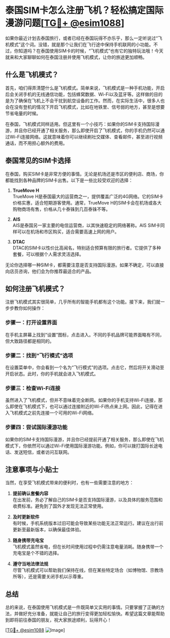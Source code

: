 # 泰国SIM卡怎么注册飞机？轻松搞定国际漫游问题[[TG💪+ @esim1088](https://t.me/s/esim1088)]

如果你最近计划去泰国旅行，或者已经在泰国玩得不亦乐乎，那么一定听说过“飞机模式”这个词。没错，就是那个让我们在飞行途中保持手机联网的小功能。不过，你知道吗？在泰国使用SIM卡的时候，“飞机模式”也有它的独特玩法哦！今天就来和大家聊聊如何在泰国注册并使用飞机模式，让你的旅途更加顺畅。

## 什么是飞机模式？

首先，咱们得弄清楚什么是飞机模式。简单来说，飞机模式是一种手机功能，开启后会关闭手机的无线通信功能，包括蜂窝数据、Wi-Fi以及蓝牙等。这样做的目的是为了确保在飞机上不会干扰到航空设备的工作。然而，在实际生活中，很多人也会在没有登机的情况下开启飞机模式，比如在地铁里、信号弱的地方，甚至是想要节省电量的时候。

在泰国，飞机模式同样适用。但这里有一个小技巧：如果你的SIM卡支持国际漫游，并且你已经开通了相关服务，那么即使开启了飞机模式，你的手机仍然可以通过Wi-Fi连接网络。这就意味着你可以继续刷社交媒体、查看邮件，甚至进行视频通话，而不用担心额外的费用。

## 泰国常见的SIM卡选择

在泰国，购买SIM卡是非常方便的事情。无论是机场还是市区的便利店、商场，你都能找到各种品牌的SIM卡出售。以下是一些比较受欢迎的选择：

1. **TrueMove H**  
   TrueMove H是泰国最大的运营商之一，提供覆盖广泛的4G网络。它的SIM卡价格实惠，适合短期游客使用。通常，TrueMove H的SIM卡会在机场或各大购物商场有售，价格从几十泰铢到几百泰铢不等。

2. **AIS**  
   AIS是泰国另一家主要的电信运营商，以其快速稳定的网络著称。AIS SIM卡同样可以在机场和市区购买，适合需要高速上网的用户。

3. **DTAC**  
   DTAC的SIM卡以性价比高闻名，特别适合预算有限的旅行者。它提供了多种套餐，可以根据个人需求灵活选择。

无论你选择哪一种SIM卡，都需要注意是否支持国际漫游。如果不确定，可以直接向店员咨询，他们会为你推荐最适合的产品。

## 如何注册飞机模式？

注册飞机模式其实很简单，几乎所有的智能手机都有这个功能。接下来，我们就一步步教你如何操作：

### 步骤一：打开设置界面  
在手机主屏幕上找到“设置”图标，点击进入。不同的手机品牌可能界面略有不同，但大致路径都是相同的。

### 步骤二：找到“飞行模式”选项  
在设置菜单中，你会看到一个名为“飞行模式”的选项。点击它，然后将开关滑动至开启状态。此时，你的手机就会进入飞机模式。

### 步骤三：检查Wi-Fi连接  
虽然进入了飞机模式，但并不意味着完全断网。如果你的手机支持Wi-Fi连接，那么即使在飞机模式下，也可以通过连接附近的Wi-Fi热点来上网。因此，记得在进入飞机模式之前先连接一个可用的Wi-Fi网络。

### 步骤四：尝试国际漫游功能  
如果你的SIM卡支持国际漫游，并且你已经提前开通了相关服务，那么即使在飞机模式下，你依然可以通过Wi-Fi使用国际漫游功能。例如，你可以拨打国际长途电话、发送短信，或者访问互联网。

## 注意事项与小贴士

当然，在享受飞机模式带来的便利时，也有一些需要注意的地方：

1. **提前确认套餐内容**  
   在出发前，务必了解自己的SIM卡是否支持国际漫游，以及具体的服务范围和收费标准。避免到了国外才发现无法正常使用。

2. **及时更新软件**  
   有时候，手机系统版本过旧可能会导致某些功能无法正常运行。建议在出行前更新至最新版本，以确保最佳体验。

3. **随身携带充电宝**  
   飞机模式虽然省电，但在长时间使用过程中仍需注意电量消耗。随身携带一个充电宝是个不错的选择。

4. **遵守当地法律法规**  
   尽管飞机模式可以帮助我们保持在线，但在某些特定场合（如博物馆、宗教场所等），还是需要关闭手机以示尊重。

## 总结

总的来说，在泰国使用飞机模式是一件既简单又实用的事情。只要掌握了正确的方法，并做好充分准备，就能让自己的旅行变得更加轻松愉快。希望这篇文章能帮助到即将前往泰国的朋友，祝大家旅途顺利，玩得开心！

[[TG💪+ @esim1088](https://t.me/s/esim1088) ![Image](https://i.postimg.cc/4NQfJmqS/Snipaste-2025-05-13-00-14-12.png)]